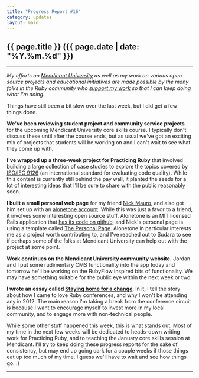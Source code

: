 ```yaml
---
title: "Progress Report #16"
category: updates
layout: main
---
```


## {{ page.title }} ({{ page.date | date: "%Y.%m.%d" }})

<hr/>

_My efforts on [Mendicant University](http://university.rubymendicant.com) as well as my work on various open source projects and educational initiatives are made possible by the many folks in the Ruby community who [support my work](/support.html) so that I can keep doing what I'm doing._

Things have still been a bit slow over the last week, but I did get a few things done. 

**We've been reviewing student project and community service projects** for the upcoming Mendicant University core skills course. I typically don't discuss these until after the course ends, but as usual we've got an exciting mix of projects that students will be working on and I can't wait to see what they come up with.

**I've wrapped up a three-week project for Practicing Ruby** that involved building a large collection of case studies to explore the topics covered by [ISO/IEC 9126](http://en.wikipedia.org/wiki/ISO/IEC_9126) (an international standard for evaluating code quality). While this content is currently still behind the pay wall, it planted the seeds for a lot of interesting ideas that I'll be sure to share with the public reasonably soon.

**I built a small personal web page** for my friend [Nick Mauro](http://nickmauro.com/), and also got him set up with an [alonetone account](http://alonetone.com/nhmjazz/bio). While this was just a favor to a friend, it involves some interesting open source stuff. Alonetone is an MIT licensed Rails application that [has its code on github](https://github.com/sudara/alonetone), and Nick's personal page is using a template called [The Personal Page](https://github.com/weightshift/The-Personal-Page). Alonetone in particular interests me as a project worth contributing to, and I've reached out to Sudara to see if perhaps some of the folks at Mendicant University can help out with the project at some point.

**Work continues on the Mendicant University community website.** Jordan and I put some rudimentary CMS functionality into the app today and tomorrow he'll be working on the RubyFlow inspired bits of functionality. We may have something suitable for the public eye within the next week or two.

**I wrote an essay called [Staying home for a change](http://majesticseacreature.com/essays/2012/01/04/staying-home.html)**. In it, I tell the story about how I came to love Ruby conferences, and why I won't be attending any in 2012. The main reason I'm taking a break from the conference circuit is because I want to encourage myself to invest more in my local community, and to engage more with non-technical people.

While some other stuff happened this week, this is what stands out. Most of my time in the next few weeks will be dedicated to heads-down writing work for Practicing Ruby, and to teaching the January core skills session at Mendicant. I'll try to keep doing these progress reports for the sake of consistency, but may end up going dark for a couple weeks if those things eat up too much of my time. I guess we'll have to wait and see how things go. :) 
<hr/>
